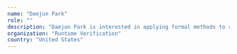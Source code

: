 ```yaml
---
name: "Daejun Park"
role: ""
description: "Daejun Park is interested in applying formal methods to real-world systems and applications. He has worked on formal verification of challenging JavaScript programs, translation validation of the LLVM x86 backend, and verifiable computing for the deep neural network training. He had also served as a founding member and a technical lead in Sparrow, a startup that develops static program analysis tools for C/C++ and Java, which was acquired by Fasoo in 2010. He received his B.S. and M.S. degrees in Computer Science and Engineering from Seoul National University. He is currently pursuing his Ph.D. at UIUC in formal semantics-based program verification."
organization: "Runtime Verification"
country: "United States"
---
```

